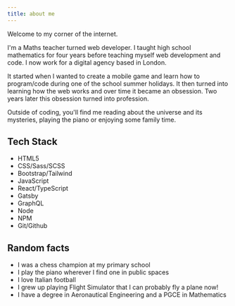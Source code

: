 ```yaml
---
title: about me
---
```


Welcome to my corner of the internet. 

I'm a Maths teacher turned web developer. I taught high school mathematics for four years before teaching myself web development and code. I now work for a digital agency based in London.

It started when I wanted to create a mobile game and learn how to program/code during one of the school summer holidays. It then turned into learning how the web works and over time it became an obsession. Two years later this obsession turned into profession.

Outside of coding, you'll find me reading about the universe and its mysteries, playing the piano or enjoying some family time.

## Tech Stack

- HTML5
- CSS/Sass/SCSS
- Bootstrap/Tailwind
- JavaScript
- React/TypeScript
- Gatsby
- GraphQL
- Node
- NPM
- Git/Github

##  Random facts
- I was a chess champion at my primary school
- I play the piano wherever I find one in public spaces
- I love Italian football
- I grew up playing Flight Simulator that I can probably fly a plane now!
- I have a degree in Aeronautical Engineering and a PGCE in Mathematics
